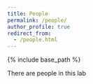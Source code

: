 ```yaml
---
title: People
permalink: /people/
author_profile: true
redirect_from:
  - /people.html
---
```

{% include base_path %}

There are people in this lab